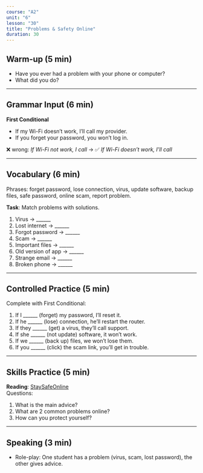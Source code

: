 ```yaml
---
course: "A2"
unit: "6"
lesson: "30"
title: "Problems & Safety Online"
duration: 30
---
```


## Warm-up (5 min)
- Have you ever had a problem with your phone or computer?  
- What did you do?

---

## Grammar Input (6 min)
**First Conditional**  
- If my Wi-Fi doesn’t work, I’ll call my provider.  
- If you forget your password, you won’t log in.  

❌ wrong: *If Wi-Fi not work, I call* → ✅ *If Wi-Fi doesn’t work, I’ll call*

---

## Vocabulary (6 min)
Phrases: forget password, lose connection, virus, update software, backup files, safe password, online scam, report problem.  

**Task**: Match problems with solutions.  
1. Virus → ______  
2. Lost internet → ______  
3. Forgot password → ______  
4. Scam → ______  
5. Important files → ______  
6. Old version of app → ______  
7. Strange email → ______  
8. Broken phone → ______  

---

## Controlled Practice (5 min)
Complete with First Conditional:  
1. If I ______ (forget) my password, I’ll reset it.  
2. If he ______ (lose) connection, he’ll restart the router.  
3. If they ______ (get) a virus, they’ll call support.  
4. If she ______ (not update) software, it won’t work.  
5. If we ______ (back up) files, we won’t lose them.  
6. If you ______ (click) the scam link, you’ll get in trouble.  

---

## Skills Practice (5 min)
**Reading**: [StaySafeOnline](https://staysafeonline.org)  
Questions:  
1. What is the main advice?  
2. What are 2 common problems online?  
3. How can you protect yourself?  

---

## Speaking (3 min)
- Role-play: One student has a problem (virus, scam, lost password), the other gives advice.
